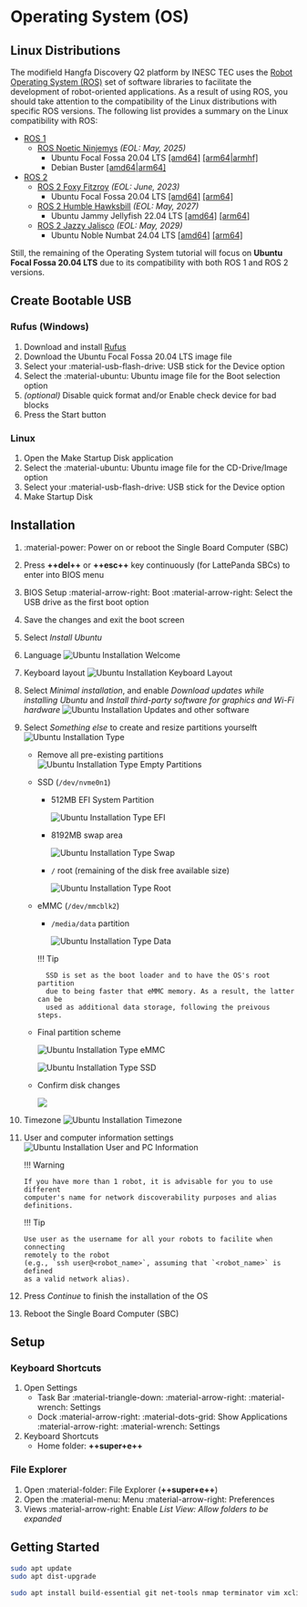 # Operating System (OS)

## Linux Distributions

The modifield Hangfa Discovery Q2 platform by INESC TEC uses the
[Robot Operating System (ROS)](https://ros.org/) set of software libraries to
facilitate the development of robot-oriented applications. As a result of using
ROS, you should take attention to the compatibility of the Linux distributions
with specific ROS versions. The following list provides a summary on the Linux
compatibility with ROS:

- [ROS 1](https://wiki.ros.org/Distributions)
    - [ROS Noetic Ninjemys](https://wiki.ros.org/noetic) _(EOL: May, 2025)_
        - Ubuntu Focal Fossa 20.04 LTS
          [[amd64]](https://releases.ubuntu.com/focal/)
          [[arm64|armhf]](https://cdimage.ubuntu.com/releases/focal/release/)
        - Debian Buster
          [[amd64|arm64]](https://www.debian.org/releases/buster/)
- [ROS 2](https://docs.ros.org/en/rolling/Releases.html)
    - [ROS 2 Foxy Fitzroy](https://docs.ros.org/en/foxy/) _(EOL: June, 2023)_
        - Ubuntu Focal Fossa 20.04 LTS
          [[amd64]](https://releases.ubuntu.com/focal/)
          [[arm64]](https://cdimage.ubuntu.com/releases/focal/release/)
    - [ROS 2 Humble Hawksbill](https://docs.ros.org/en/humble/) _(EOL: May, 2027)_
        - Ubuntu Jammy Jellyfish 22.04 LTS
          [[amd64]](https://releases.ubuntu.com/jammy/)
          [[arm64]](https://cdimage.ubuntu.com/releases/jammy/release/)
    - [ROS 2 Jazzy Jalisco](https://docs.ros.org/en/jazzy/) _(EOL: May, 2029)_
        - Ubuntu Noble Numbat 24.04 LTS
          [[amd64]](https://releases.ubuntu.com/noble/)
          [[arm64]](https://cdimage.ubuntu.com/releases/noble/release/)

Still, the remaining of the Operating System tutorial will focus on
**Ubuntu Focal Fossa 20.04 LTS** due to its compatibility with both ROS 1 and
ROS 2 versions.

## Create Bootable USB

### Rufus (Windows)

1. Download and install [Rufus](https://rufus.ie/en/)
2. Download the Ubuntu Focal Fossa 20.04 LTS image file
3. Select your :material-usb-flash-drive: USB stick for the Device option
4. Select the :material-ubuntu: Ubuntu image file for the Boot selection option
5. _(optional)_ Disable quick format and/or Enable check device for bad blocks
6. Press the Start button

### Linux

1. Open the Make Startup Disk application
2. Select the :material-ubuntu: Ubuntu image file for the CD-Drive/Image option
3. Select your :material-usb-flash-drive: USB stick for the Device option
4. Make Startup Disk

## Installation

1. :material-power: Power on or reboot the Single Board Computer (SBC)
2. Press **++del++** or **++esc++** key continuously (for LattePanda SBCs) to
   enter into BIOS menu
3. BIOS Setup :material-arrow-right: Boot :material-arrow-right: Select the
   USB drive as the first boot option
4. Save the changes and exit the boot screen
5. Select _Install Ubuntu_
6. Language
    ![Ubuntu Installation Welcome](../../assets/sbc/os/0_welcome.png)
7. Keyboard layout
    ![Ubuntu Installation Keyboard Layout](../../assets/sbc/os/1_keyboard-layout.png)
8. Select _Minimal installation_, and enable
   _Download updates while installing Ubuntu_ and
   _Install third-party software for graphics and Wi-Fi hardware_
    ![Ubuntu Installation Updates and other software](../../assets/sbc/os/2_updates+other-software.png)
9. Select _Something else_ to create and resize partitions yourselft
    ![Ubuntu Installation Type](../../assets/sbc/os/3_installation-type.png)
    - Remove all pre-existing partitions
        ![Ubuntu Installation Type Empty Partitions](../../assets/sbc/os/3_installation-type_0_empty-partitions.png)
    - SSD (`/dev/nvme0n1`)
        - 512MB EFI System Partition

            ![Ubuntu Installation Type EFI](../../assets/sbc/os/3_installation-type_1_efi.png)

        - 8192MB swap area

            ![Ubuntu Installation Type Swap](../../assets/sbc/os/3_installation-type_2_swap.png)

        - `/` root (remaining of the disk free available size)

            ![Ubuntu Installation Type Root](../../assets/sbc/os/3_installation-type_3_root.png)

    - eMMC (`/dev/mmcblk2`)
        - `/media/data` partition

            ![Ubuntu Installation Type Data](../../assets/sbc/os/3_installation-type_4_emmc-data.png)

        !!! Tip

            SSD is set as the boot loader and to have the OS's root partition
            due to being faster that eMMC memory. As a result, the latter can be
            used as additional data storage, following the preivous steps.

    - Final partition scheme

        ![Ubuntu Installation Type eMMC](../../assets/sbc/os/3_installation-type_5_final-partition-scheme_emmc.png)

        ![Ubuntu Installation Type SSD](../../assets/sbc/os/3_installation-type_5_final-partition-scheme_ssd.png)

    - Confirm disk changes

        ![](../../assets/sbc/os/3_installation-type_6_confirm-disk-changes.png)

10. Timezone
    ![Ubuntu Installation Timezone](../../assets/sbc/os/4_timezone.png)
11. User and computer information settings
    ![Ubuntu Installation User and PC Information](../../assets/sbc/os/5_user+pc-information.png)

    !!! Warning

        If you have more than 1 robot, it is advisable for you to use different
        computer's name for network discoverability purposes and alias
        definitions.

    !!! Tip

        Use user as the username for all your robots to facilite when connecting
        remotely to the robot
        (e.g., `ssh user@<robot_name>`, assuming that `<robot_name>` is defined
        as a valid network alias).

12. Press _Continue_ to finish the installation of the OS
13. Reboot the Single Board Computer (SBC)

## Setup

### Keyboard Shortcuts

1. Open Settings
    - Task Bar :material-triangle-down: :material-arrow-right:
      :material-wrench: Settings
    - Dock :material-arrow-right: :material-dots-grid: Show Applications
      :material-arrow-right: :material-wrench: Settings
2. Keyboard Shortcuts
    - Home folder: **++super+e++**

### File Explorer

1. Open :material-folder: File Explorer (**++super+e++**)
2. Open the :material-menu: Menu :material-arrow-right: Preferences
3. Views :material-arrow-right: Enable _List View: Allow folders to be expanded_

## Getting Started

```sh
sudo apt update
sudo apt dist-upgrade

sudo apt install build-essential git net-tools nmap terminator vim xclip
```
